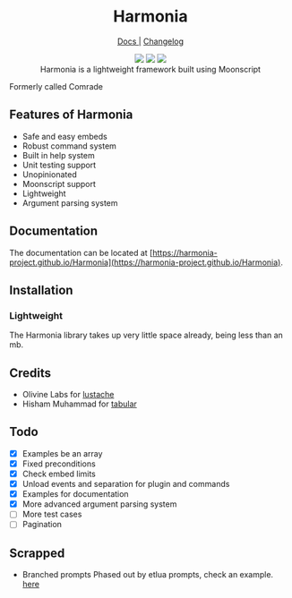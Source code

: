 <div align="center">
  <h1>Harmonia</h1>

  <a href="https://harmonia-project.github.io/Harmonia">Docs |</a>
  <a href="https://harmonia-project.github.com/Harmonia/blob/master/CHANGELOG.md">Changelog</a>
</div>

<div align="center">

  <img src="https://img.shields.io/travis/harmonia-project/Harmonia?style=flat">

  <img src="https://img.shields.io/discord/665029118575902739"/>

  <img src="https://img.shields.io/github/contributors/harmonia-project/Harmonia?style=flat">

  <div>Harmonia is a lightweight framework built using Moonscript</div>
</div>

Formerly called Comrade

## Features of Harmonia

* Safe and easy embeds
* Robust command system
* Built in help system
* Unit testing support
* Unopinionated
* Moonscript support
* Lightweight
* Argument parsing system

## Documentation

The documentation can be located at [https://harmonia-project.github.io/Harmonia](https://harmonia-project.github.io/Harmonia).

## Installation

### Lightweight

The Harmonia library takes up very little space already, being less than an mb.

## Credits

* Olivine Labs for [lustache](https://github.com/Olivine-Labs/lustache)
* Hisham Muhammad for [tabular](https://github.com/hishamhm/tabular)

## Todo

* [x] Examples be an array
* [x] Fixed preconditions
* [x] Check embed limits
* [x] Unload events and separation for plugin and commands
* [x] Examples for documentation
* [x] More advanced argument parsing system
* [ ] More test cases
* [ ] Pagination

## Scrapped

* Branched prompts Phased out by etlua prompts, check an example. [here](https://github.com/Roblox-Developers-CodeSkids/RobloxDevelopers/blob/master/commands/post.command.lua)
